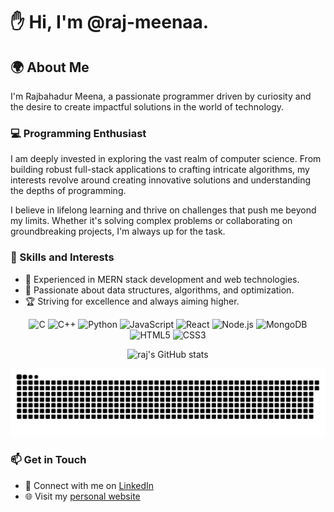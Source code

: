 # ✋ Hi, I'm @raj-meenaa.

## 🌍 About Me
I'm Rajbahadur Meena, a passionate programmer driven by curiosity and the desire to create impactful solutions in the world of technology.

### 💻 Programming Enthusiast
I am deeply invested in exploring the vast realm of computer science. From building robust full-stack applications to crafting intricate algorithms, my interests revolve around creating innovative solutions and understanding the depths of programming.

I believe in lifelong learning and thrive on challenges that push me beyond my limits. Whether it's solving complex problems or collaborating on groundbreaking projects, I'm always up for the task.

### 🚀 Skills and Interests
- 💛 Experienced in MERN stack development and web technologies.
- 💪 Passionate about data structures, algorithms, and optimization.
- 🏆 Striving for excellence and always aiming higher.

<div align='center'>
  
![C](https://img.shields.io/badge/c-%2300599C.svg?logo=c&logoColor=white&style=for-the-badge)
![C++](https://img.shields.io/badge/c++-%2300599C.svg?logo=c%2B%2B&logoColor=white&style=for-the-badge)
![Python](https://img.shields.io/badge/Python-3776AB?style=for-the-badge&logo=python&logoColor=white)
![JavaScript](https://img.shields.io/badge/JavaScript-F7DF1E?style=for-the-badge&logo=javascript&logoColor=black)
![React](https://img.shields.io/badge/React-61DAFB?style=for-the-badge&logo=react&logoColor=black)
![Node.js](https://img.shields.io/badge/Node.js-339933?style=for-the-badge&logo=nodedotjs&logoColor=white)
![MongoDB](https://img.shields.io/badge/MongoDB-47A248?style=for-the-badge&logo=mongodb&logoColor=white)
![HTML5](https://img.shields.io/badge/HTML5-E34F26?style=for-the-badge&logo=html5&logoColor=white)
![CSS3](https://img.shields.io/badge/CSS3-1572B6?style=for-the-badge&logo=css3&logoColor=white)

![raj's GitHub stats](http://github-profile-summary-cards.vercel.app/api/cards/repos-per-language?username=raj-meenaa&theme=dracula)

![snake svg](https://github.com/raj-meenaa/raj-meenaa/blob/output/github-contribution-grid-snake-dark.svg)

</div>

### 📫 Get in Touch
- 💼 Connect with me on [LinkedIn](https://www.linkedin.com/in/raj-meena/)
- 🌐 Visit my [personal website](https://raj-meenaa.github.io/)

